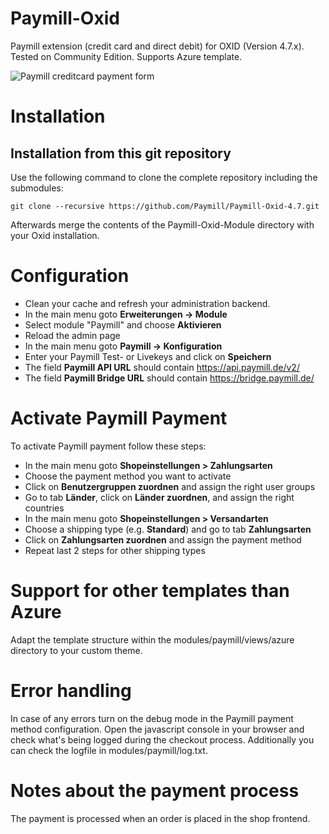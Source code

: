 Paymill-Oxid
====================

Paymill extension (credit card and direct debit) for OXID (Version 4.7.x). Tested on Community Edition. Supports Azure template.

![Paymill creditcard payment form](https://raw.github.com/Paymill/Paymill-Oxid-4.7/master/Paymill-Oxid-Module/modules/paymill/paymill_form_de.png)

# Installation

## Installation from this git repository 

Use the following command to clone the complete repository including the submodules:
    
    git clone --recursive https://github.com/Paymill/Paymill-Oxid-4.7.git

Afterwards merge the contents of the Paymill-Oxid-Module directory with your Oxid installation. 

# Configuration

- Clean your cache and refresh your administration backend.
- In the main menu goto **Erweiterungen -> Module**
- Select module "Paymill" and choose **Aktivieren**
- Reload the admin page
- In the main menu goto **Paymill -> Konfiguration** 
- Enter your Paymill Test- or Livekeys and click on **Speichern**
- The field **Paymill API URL** should contain https://api.paymill.de/v2/
- The field **Paymill Bridge URL** should contain https://bridge.paymill.de/

# Activate Paymill Payment

To activate Paymill payment follow these steps:

- In the main menu goto **Shopeinstellungen > Zahlungsarten**
- Choose the payment method you want to activate
- Click on **Benutzergruppen zuordnen** and assign the right user groups
- Go to tab **Länder**, click on **Länder zuordnen**, and assign the right countries
- In the main menu goto **Shopeinstellungen > Versandarten**
- Choose a shipping type (e.g. **Standard**) and go to tab **Zahlungsarten** 
- Click on **Zahlungsarten zuordnen** and assign the payment method
- Repeat last 2 steps for other shipping types

# Support for other templates than Azure

Adapt the template structure within the modules/paymill/views/azure directory to your custom theme.

# Error handling

In case of any errors turn on the debug mode in the Paymill payment method configuration. Open the javascript console in your browser and check what's being logged during the checkout process. Additionally you can check the logfile in modules/paymill/log.txt.

# Notes about the payment process

The payment is processed when an order is placed in the shop frontend.

